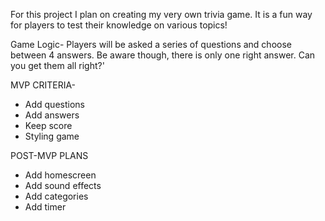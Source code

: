 For this project I plan on creating my very own trivia game. It is a fun way for players to test their knowledge on various topics!

Game Logic- Players will be asked a series of questions and choose between 4 answers. Be aware though, there is only one right answer. Can you get them all right?'

MVP CRITERIA- 
- Add questions 
- Add answers
- Keep score
- Styling game

POST-MVP PLANS
- Add homescreen
- Add sound effects
- Add categories
- Add timer
